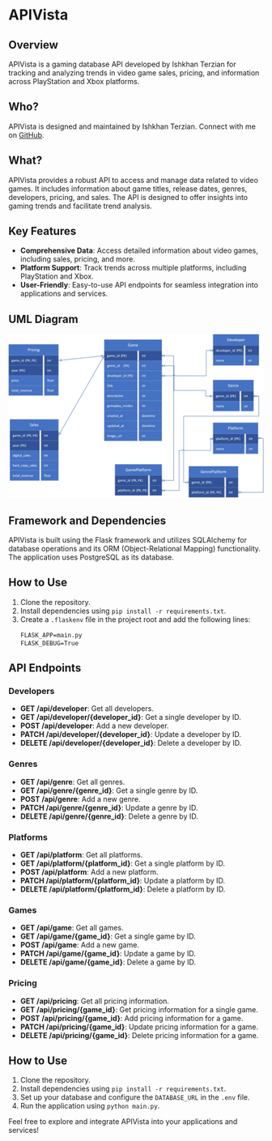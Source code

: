 # APIVista

## Overview

APIVista is a gaming database API developed by Ishkhan Terzian for tracking and analyzing trends in video game sales, pricing, and information across PlayStation and Xbox platforms.

## Who?

APIVista is designed and maintained by Ishkhan Terzian. Connect with me on [GitHub](https://github.com/IshkhanTerzian).

## What?

APIVista provides a robust API to access and manage data related to video games. It includes information about game titles, release dates, genres, developers, pricing, and sales. The API is designed to offer insights into gaming trends and facilitate trend analysis.

## Key Features

- **Comprehensive Data**: Access detailed information about video games, including sales, pricing, and more.
- **Platform Support**: Track trends across multiple platforms, including PlayStation and Xbox.
- **User-Friendly**: Easy-to-use API endpoints for seamless integration into applications and services.

## UML Diagram
![UML Diagram](https://github.com/IshkhanTerzian/APIVista/blob/master/APIVistoTables.jpg)

## Framework and Dependencies

APIVista is built using the Flask framework and utilizes SQLAlchemy for database operations and its ORM (Object-Relational Mapping) functionality. The application uses PostgreSQL as its database.

## How to Use

1. Clone the repository.
2. Install dependencies using `pip install -r requirements.txt`.
3. Create a `.flaskenv` file in the project root and add the following lines:
   ```env
   FLASK_APP=main.py
   FLASK_DEBUG=True
   
## API Endpoints

### Developers

- **GET /api/developer**: Get all developers.
- **GET /api/developer/{developer_id}**: Get a single developer by ID.
- **POST /api/developer**: Add a new developer.
- **PATCH /api/developer/{developer_id}**: Update a developer by ID.
- **DELETE /api/developer/{developer_id}**: Delete a developer by ID.

### Genres

- **GET /api/genre**: Get all genres.
- **GET /api/genre/{genre_id}**: Get a single genre by ID.
- **POST /api/genre**: Add a new genre.
- **PATCH /api/genre/{genre_id}**: Update a genre by ID.
- **DELETE /api/genre/{genre_id}**: Delete a genre by ID.

### Platforms

- **GET /api/platform**: Get all platforms.
- **GET /api/platform/{platform_id}**: Get a single platform by ID.
- **POST /api/platform**: Add a new platform.
- **PATCH /api/platform/{platform_id}**: Update a platform by ID.
- **DELETE /api/platform/{platform_id}**: Delete a platform by ID.

### Games

- **GET /api/game**: Get all games.
- **GET /api/game/{game_id}**: Get a single game by ID.
- **POST /api/game**: Add a new game.
- **PATCH /api/game/{game_id}**: Update a game by ID.
- **DELETE /api/game/{game_id}**: Delete a game by ID.

### Pricing

- **GET /api/pricing**: Get all pricing information.
- **GET /api/pricing/{game_id}**: Get pricing information for a single game.
- **POST /api/pricing/{game_id}**: Add pricing information for a game.
- **PATCH /api/pricing/{game_id}**: Update pricing information for a game.
- **DELETE /api/pricing/{game_id}**: Delete pricing information for a game.

## How to Use

1. Clone the repository.
2. Install dependencies using `pip install -r requirements.txt`.
3. Set up your database and configure the `DATABASE_URL` in the `.env` file.
4. Run the application using `python main.py`.

Feel free to explore and integrate APIVista into your applications and services!

